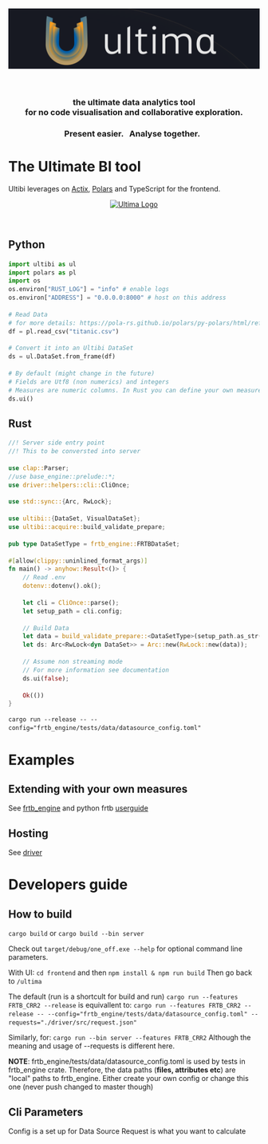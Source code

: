 <br>

<p align="center">
    <a href="https://ultimabi.uk/" target="_blank">
    <img width="900" src="/img/logo.png" alt="Ultima Logo">
    </a>
</p>
<br>

<h3 align="center">the ultimate data analytics tool <br> for no code visualisation and collaborative exploration.</h3>

<h3 align="center">Present easier. &nbsp; Analyse together. &nbsp; </h3>

# The Ultimate BI tool

Ultibi leverages on [Actix](https://github.com/actix/actix-web), [Polars](https://github.com/pola-rs/polars) and TypeScript for the frontend.
<br>

<p align="center">
    <a href="https://frtb.demo.ultimabi.uk/" target="_blank">
    <img width="900" src="/img/titanic_gif.gif" alt="Ultima Logo">
    </a>
</p>

<br>

## Python

```python
import ultibi as ul
import polars as pl
import os
os.environ["RUST_LOG"] = "info" # enable logs
os.environ["ADDRESS"] = "0.0.0.0:8000" # host on this address

# Read Data
# for more details: https://pola-rs.github.io/polars/py-polars/html/reference/api/polars.read_csv.html
df = pl.read_csv("titanic.csv")

# Convert it into an Ultibi DataSet
ds = ul.DataSet.from_frame(df)

# By default (might change in the future)
# Fields are Utf8 (non numerics) and integers
# Measures are numeric columns. In Rust you can define your own measures
ds.ui()
```

## Rust

```rust
//! Server side entry point
//! This to be conversted into server

use clap::Parser;
//use base_engine::prelude::*;
use driver::helpers::cli::CliOnce;

use std::sync::{Arc, RwLock};

use ultibi::{DataSet, VisualDataSet};
use ultibi::acquire::build_validate_prepare;

pub type DataSetType = frtb_engine::FRTBDataSet;

#[allow(clippy::uninlined_format_args)]
fn main() -> anyhow::Result<()> {
    // Read .env
    dotenv::dotenv().ok();

    let cli = CliOnce::parse();
    let setup_path = cli.config;

    // Build Data
    let data = build_validate_prepare::<DataSetType>(setup_path.as_str(),true, true);
    let ds: Arc<RwLock<dyn DataSet>> = Arc::new(RwLock::new(data));
    
    // Assume non streaming mode
    // For more information see documentation
    ds.ui(false);

    Ok(())
}
```

`cargo run --release -- --config="frtb_engine/tests/data/datasource_config.toml"`

# Examples

## Extending with your own measures

See [frtb_engine](https://github.com/ultima-ib/ultima/tree/master/frtb_engine) and python frtb [userguide](https://ultimabi.uk/ultibi-frtb-book/)

## Hosting

See [driver](https://github.com/ultima-ib/ultima/tree/master/driver)

# Developers guide

## How to build

`cargo build` or `cargo build --bin server`

Check out `target/debug/one_off.exe --help` for optional command line parameters.

With UI:
`cd frontend` and then `npm install & npm run build`
Then go back to `/ultima`

The default (run is a shortcult for build and run)
`cargo run --features FRTB_CRR2 --release`
is equivallent to:
`cargo run --features FRTB_CRR2 --release -- --config="frtb_engine/tests/data/datasource_config.toml" --requests="./driver/src/request.json"`

Similarly, for:
`cargo run --bin server --features FRTB_CRR2`
Although the meaning and usage of --requests is different here.

**NOTE**: frtb_engine/tests/data/datasource_config.toml is used by tests in frtb_engine crate. Therefore, the data paths (**files, attributes etc**) are "local" paths to frtb_engine. Either create your own config or change this one (never push changed to master though)

## Cli Parameters

Config is a set up for Data Source
Request is what you want to calculate
